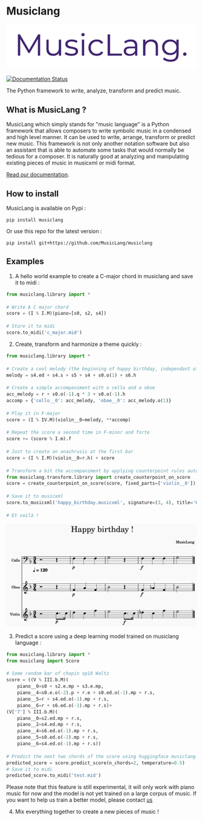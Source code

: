 Musiclang
=========

![MusicLang logo](https://github.com/MusicLang/musiclang/blob/main/documentation/images/MusicLang.png?raw=true "MusicLang")


[![Documentation Status](https://readthedocs.org/projects/musiclang/badge/?version=latest)](https://musiclang.readthedocs.io/en/latest/?badge=latest)

The Python framework to write, analyze, transform and predict music.


What is MusicLang ?
--------------------

MusicLang which simply stands for "music language" is a Python framework
that allows composers to write symbolic music in a condensed and high level manner.
It can be used to write, arrange, transform or predict new music.
This framework is not only another notation software but also
an assistant that is able to automate some tasks that would normally be tedious for a composer.
It is naturally good at analyzing and manipulating existing
pieces of music in musicxml or midi format.

[Read our documentation](https://musiclang.readthedocs.io/en/latest).


How to install
--------------

MusicLang is available on Pypi :

```
pip install musiclang
```

Or use this repo for the latest version :

```
pip install git+https://github.com/MusicLang/musiclang
```
    

Examples
---------

1. A hello world example to create a C-major chord in musiclang and save it to midi :

```python
from musiclang.library import *

# Write A C major chord
score = (I % I.M)(piano=[s0, s2, s4])

# Store it to midi
score.to_midi('c_major.mid')
```

2. Create, transform and harmonize a theme quickly : 

```python
from musiclang.library import *

# Create a cool melody (the beginning of happy birthday, independant of any harmonic context)
melody = s4.ed + s4.s + s5 + s4 + s0.o(1) + s6.h

# Create a simple accompaniment with a cello and a oboe
acc_melody = r + s0.o(-1).q * 3 + s0.o(-1).h
accomp = {'cello__0': acc_melody, 'oboe__0': acc_melody.o(1)}

# Play it in F-major
score = (I % IV.M)(violin__0=melody, **accomp)

# Repeat the score a second time in F-minor and forte
score += (score % I.m).f

# Just to create an anachrusis at the first bar
score = (I % I.M)(violin__0=r.h) + score

# Transform a bit the accompaniment by applying counterpoint rules automatically
from musiclang.transform.library import create_counterpoint_on_score
score = create_counterpoint_on_score(score, fixed_parts=['violin__0'])

# Save it to musicxml
score.to_musicxml('happy_birthday.musicxml', signature=(3, 4), title='Happy birthday !')

# Et voilà !
```
![Happy birthday score](https://github.com/MusicLang/musiclang/blob/main/documentation/images/happy_birthday.png?raw=true "Happy Birthday")


3. Predict a score using a deep learning model trained on musiclang language :

```python
from musiclang.library import *
from musiclang import Score

# Some random bar of chopin op18 Waltz
score = ((V % III.b.M)(
	piano__0=s0 + s2.e.mp + s3.e.mp, 
	piano__4=s0.e.o(-2).p + r.e + s0.ed.o(-1).mp + r.s, 
	piano__5=r + s4.ed.o(-1).mp + r.s, 
	piano__6=r + s6.ed.o(-1).mp + r.s)+ 
(V['7'] % III.b.M)(
	piano__0=s2.ed.mp + r.s, 
	piano__2=s4.ed.mp + r.s, 
	piano__4=s6.ed.o(-1).mp + r.s, 
	piano__5=s0.ed.o(-1).mp + r.s, 
	piano__6=s4.ed.o(-1).mp + r.s))

# Predict the next two chords of the score using huggingface musiclang model
predicted_score = score.predict_score(n_chords=2, temperature=0.5)
# Save it to midi
predicted_score.to_midi('test.mid')
```

Please note that this feature is still experimental, it will only work with
piano music for now and the model is not yet trained on a large corpus of music.
If you want to help us train a better model, please contact [us](mailto:fgardin.pro@gmail.com)


4. Mix everything together to create a new pieces of music !


